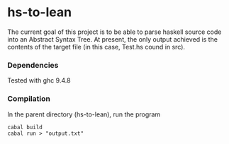 # hs-to-lean

The current goal of this project is to be able to parse haskell source code into an Abstract Syntax Tree. At present, the only output achieved is the contents of the target file (in this case, Test.hs cound in src).

### Dependencies

Tested with ghc 9.4.8

### Compilation

In the parent directory (hs-to-lean), run the program 
```
cabal build
cabal run > "output.txt"
```
